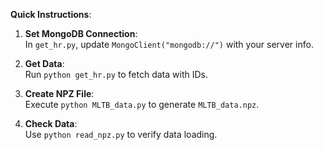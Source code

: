 **Quick Instructions**:

1. **Set MongoDB Connection**:  
   In `get_hr.py`, update `MongoClient("mongodb://")` with your server info.

2. **Get Data**:  
   Run `python get_hr.py` to fetch data with IDs.

3. **Create NPZ File**:  
   Execute `python MLTB_data.py` to generate `MLTB_data.npz`.

4. **Check Data**:  
   Use `python read_npz.py` to verify data loading.
